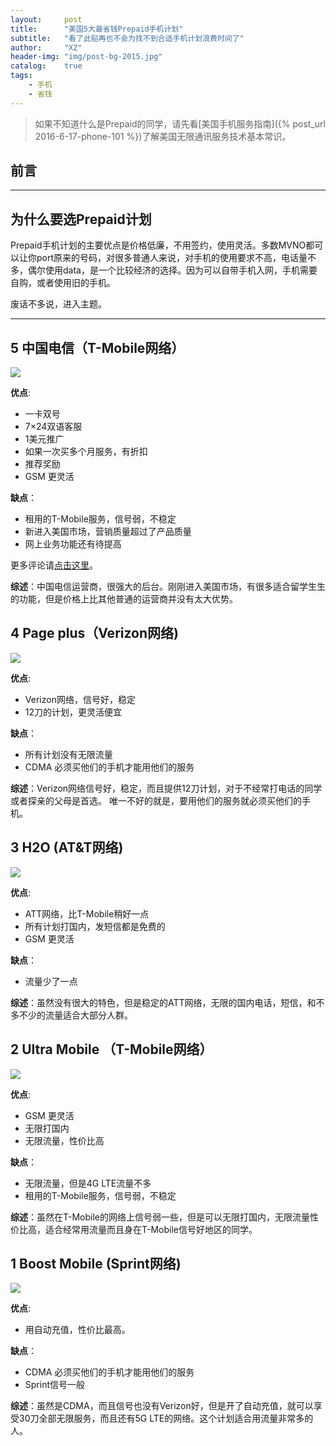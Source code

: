 ```yaml
---
layout:     post
title:      "美国5大最省钱Prepaid手机计划"
subtitle:   "看了此贴再也不会为找不到合适手机计划浪费时间了"
author:     "XZ"
header-img: "img/post-bg-2015.jpg"
catalog:    true
tags:
    - 手机
    - 省钱
---
```


> 如果不知道什么是Prepaid的同学，请先看[美国手机服务指南]({% post_url 2016-6-17-phone-101 %})了解美国无限通讯服务技术基本常识。

## 前言

---

## 为什么要选Prepaid计划

Prepaid手机计划的主要优点是价格低廉，不用签约，使用灵活。多数MVNO都可以让你port原来的号码，对很多普通人来说，对手机的使用要求不高，电话量不多，偶尔使用data，是一个比较经济的选择。因为可以自带手机入网，手机需要自购，或者使用旧的手机。


废话不多说，进入主题。

---

## 5 中国电信（T-Mobile网络）

![]({{site.baseurl}}/img/in-post/phoneplans/dianxin.PNG)

**优点**:

* 一卡双号
* 7×24双语客服
* 1美元推广
* 如果一次买多个月服务，有折扣
* 推荐奖励
* GSM 更灵活

**缺点**：

* 租用的T-Mobile服务，信号弱，不稳定
* 新进入美国市场，营销质量超过了产品质量
* 网上业务功能还有待提高

更多评论请[点击这里](https://www.zhihu.com/question/32247196)。

**综述**：中国电信运营商，很强大的后台。刚刚进入美国市场，有很多适合留学生生的功能，但是价格上比其他普通的运营商并没有太大优势。

## 4 Page plus（Verizon网络)
![]({{site.baseurl}}/img/in-post/phoneplans/pageplus.PNG)

**优点**:

* Verizon网络，信号好，稳定
* 12刀的计划，更灵活便宜

**缺点**：

* 所有计划没有无限流量
* CDMA 必须买他们的手机才能用他们的服务

**综述**：Verizon网络信号好，稳定，而且提供12刀计划，对于不经常打电话的同学或者探亲的父母是首选。 唯一不好的就是，要用他们的服务就必须买他们的手机。

## 3 H2O (AT&T网络)
![]({{site.baseurl}}/img/in-post/phoneplans/h2o.PNG)

**优点**:

* ATT网络，比T-Mobile稍好一点
* 所有计划打国内，发短信都是免费的
* GSM 更灵活

**缺点**：

* 流量少了一点

**综述**：虽然没有很大的特色，但是稳定的ATT网络，无限的国内电话，短信，和不多不少的流量适合大部分人群。

## 2 Ultra Mobile （T-Mobile网络）
![]({{site.baseurl}}/img/in-post/phoneplans/ultramobile.PNG)

**优点**:

* GSM 更灵活
* 无限打国内
* 无限流量，性价比高

**缺点**：

* 无限流量，但是4G LTE流量不多
* 租用的T-Mobile服务，信号弱，不稳定

**综述**：虽然在T-Mobile的网络上信号弱一些，但是可以无限打国内，无限流量性价比高，适合经常用流量而且身在T-Mobile信号好地区的同学。

## 1 Boost Mobile (Sprint网络)
![]({{site.baseurl}}/img/in-post/phoneplans/boostmobile.PNG)

**优点**:

* 用自动充值，性价比最高。

**缺点**：

* CDMA 必须买他们的手机才能用他们的服务
* Sprint信号一般

**综述**：虽然是CDMA，而且信号也没有Verizon好，但是开了自动充值，就可以享受30刀全部无限服务，而且还有5G LTE的网络。这个计划适合用流量非常多的人。